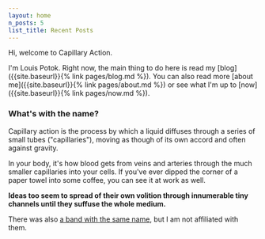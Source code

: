 ```yaml
---
layout: home
n_posts: 5
list_title: Recent Posts
---
```


Hi, welcome to Capillary Action.

I'm Louis Potok. 
Right now, the main thing to do here is read my [blog]({{site.baseurl}}{% link pages/blog.md %}). 
You can also read more [about me]({{site.baseurl}}{% link pages/about.md %}) or see what I'm up to [now]({{site.baseurl}}{% link pages/now.md %}).

<div class="accordion">
<h3>What's with the name?  </h3>
<div>
Capillary action is the process by which a liquid diffuses through a series of small tubes ("capillaries"), moving as though of its own accord and often against gravity.

In your body, it's how blood gets from veins and arteries through the much smaller capillaries into your cells. If you've ever dipped the corner of a paper towel into some coffee, you can see it at work as well.

**Ideas too seem to spread of their own volition through innumerable tiny channels until they suffuse the whole medium.**

There was also [a band with the same name](https://en.wikipedia.org/wiki/Capillary_Action_(band)), but I am not affiliated with them.
</div>
</div>
<br>

